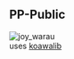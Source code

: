 ## PP-Public
![joy_warau](https://user-images.githubusercontent.com/45741682/192382300-ebc0d0d9-6b7c-488c-bf88-9ee8da6baa12.png)  
uses [koawalib](https://github.com/AsianKoala/koawalib)  
